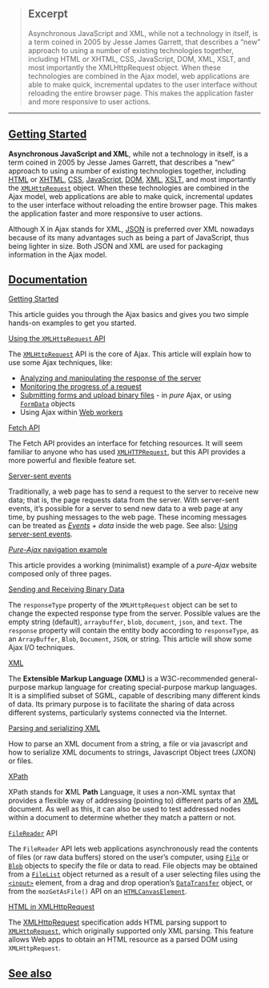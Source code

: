 > Excerpt
> -------
>
> Asynchronous JavaScript and XML, while not a technology in itself, is a term coined in 2005 by Jesse James Garrett, that describes a “new” approach to using a number of existing technologies together, including HTML or XHTML, CSS, JavaScript, DOM, XML, XSLT, and most importantly the XMLHttpRequest object. When these technologies are combined in the Ajax model, web applications are able to make quick, incremental updates to the user interface without reloading the entire browser page. This makes the application faster and more responsive to user actions.

------------------------------------------------------------------------

[Getting Started](https://developer.mozilla.org/en-US/docs/Web/Guide/AJAX#getting_started "Permalink to Getting Started")
-------------------------------------------------------------------------------------------------------------------------

**Asynchronous JavaScript and XML**, while not a technology in itself, is a term coined in 2005 by Jesse James Garrett, that describes a “new” approach to using a number of existing technologies together, including [HTML](https://developer.mozilla.org/en-US/docs/Web/HTML) or [XHTML](https://developer.mozilla.org/en-US/docs/Glossary/XHTML), [CSS](https://developer.mozilla.org/en-US/docs/Web/CSS), [JavaScript](https://developer.mozilla.org/en-US/docs/Web/JavaScript), [DOM](https://developer.mozilla.org/en-US/docs/Web/API/Document_Object_Model), [XML](https://developer.mozilla.org/en-US/docs/Web/XML), [XSLT](https://developer.mozilla.org/en-US/docs/Web/XSLT), and most importantly the [`XMLHttpRequest`](https://developer.mozilla.org/en-US/docs/Web/API/XMLHttpRequest) object. When these technologies are combined in the Ajax model, web applications are able to make quick, incremental updates to the user interface without reloading the entire browser page. This makes the application faster and more responsive to user actions.

Although X in Ajax stands for XML, [JSON](https://developer.mozilla.org/en-US/docs/Glossary/JSON) is preferred over XML nowadays because of its many advantages such as being a part of JavaScript, thus being lighter in size. Both JSON and XML are used for packaging information in the Ajax model.

[Documentation](https://developer.mozilla.org/en-US/docs/Web/Guide/AJAX#documentation "Permalink to Documentation")
-------------------------------------------------------------------------------------------------------------------

[Getting Started](https://developer.mozilla.org/en-US/docs/Web/Guide/AJAX/Getting_Started)

This article guides you through the Ajax basics and gives you two simple hands-on examples to get you started.

[Using the `XMLHttpRequest` API](https://developer.mozilla.org/en-US/docs/Web/API/XMLHttpRequest/Using_XMLHttpRequest)

The [`XMLHttpRequest`](https://developer.mozilla.org/en-US/docs/Web/API/XMLHttpRequest) API is the core of Ajax. This article will explain how to use some Ajax techniques, like:

-   [Analyzing and manipulating the response of the server](https://developer.mozilla.org/en-US/docs/Web/API/XMLHttpRequest/Using_XMLHttpRequest#handling_responses)
-   [Monitoring the progress of a request](https://developer.mozilla.org/en-US/docs/Web/API/XMLHttpRequest/Using_XMLHttpRequest#monitoring_progress)
-   [Submitting forms and upload binary files](https://developer.mozilla.org/en-US/docs/Web/API/XMLHttpRequest/Using_XMLHttpRequest#submitting_forms_and_uploading_files) - in *pure* Ajax, or using [`FormData`](https://developer.mozilla.org/en-US/docs/Web/API/FormData) objects
-   Using Ajax within [Web workers](https://developer.mozilla.org/en-US/docs/Web/API/Worker)

[Fetch API](https://developer.mozilla.org/en-US/docs/Web/API/Fetch_API)

The Fetch API provides an interface for fetching resources. It will seem familiar to anyone who has used [`XMLHTTPRequest`](https://developer.mozilla.org/en-US/docs/Web/API/XMLHttpRequest), but this API provides a more powerful and flexible feature set.

[Server-sent events](https://developer.mozilla.org/en-US/docs/Web/API/Server-sent_events)

Traditionally, a web page has to send a request to the server to receive new data; that is, the page requests data from the server. With server-sent events, it’s possible for a server to send new data to a web page at any time, by pushing messages to the web page. These incoming messages can be treated as *[Events](https://developer.mozilla.org/en-US/docs/Web/API/Event) + data* inside the web page. See also: [Using server-sent events](https://developer.mozilla.org/en-US/docs/Web/API/Server-sent_events/Using_server-sent_events).

[*Pure-Ajax* navigation example](https://developer.mozilla.org/en-US/docs/Web/API/History_API/Example)

This article provides a working (minimalist) example of a *pure-Ajax* website composed only of three pages.

[Sending and Receiving Binary Data](https://developer.mozilla.org/en-US/docs/Web/API/XMLHttpRequest/Sending_and_Receiving_Binary_Data)

The `responseType` property of the `XMLHttpRequest` object can be set to change the expected response type from the server. Possible values are the empty string (default), `arraybuffer`, `blob`, `document`, `json`, and `text`. The `response` property will contain the entity body according to `responseType`, as an `ArrayBuffer`, `Blob`, `Document`, `JSON`, or string. This article will show some Ajax I/O techniques.

[XML](https://developer.mozilla.org/en-US/docs/Web/XML)

The **Extensible Markup Language (XML)** is a W3C-recommended general-purpose markup language for creating special-purpose markup languages. It is a simplified subset of SGML, capable of describing many different kinds of data. Its primary purpose is to facilitate the sharing of data across different systems, particularly systems connected via the Internet.

[Parsing and serializing XML](https://developer.mozilla.org/en-US/docs/Web/Guide/Parsing_and_serializing_XML)

How to parse an XML document from a string, a file or via javascript and how to serialize XML documents to strings, Javascript Object trees (JXON) or files.

[XPath](https://developer.mozilla.org/en-US/docs/Web/XPath)

XPath stands for **X**ML **Path** Language, it uses a non-XML syntax that provides a flexible way of addressing (pointing to) different parts of an [XML](https://developer.mozilla.org/en-US/docs/Web/XML) document. As well as this, it can also be used to test addressed nodes within a document to determine whether they match a pattern or not.

[`FileReader`](https://developer.mozilla.org/en-US/docs/Web/API/FileReader) API

The `FileReader` API lets web applications asynchronously read the contents of files (or raw data buffers) stored on the user’s computer, using [`File`](https://developer.mozilla.org/en-US/docs/Web/API/File) or [`Blob`](https://developer.mozilla.org/en-US/docs/Web/API/Blob) objects to specify the file or data to read. File objects may be obtained from a [`FileList`](https://developer.mozilla.org/en-US/docs/Web/API/FileList) object returned as a result of a user selecting files using the [`<input>`](https://developer.mozilla.org/en-US/docs/Web/HTML/Element/input) element, from a drag and drop operation’s [`DataTransfer`](https://developer.mozilla.org/en-US/docs/Web/API/DataTransfer) object, or from the `mozGetAsFile()` API on an [`HTMLCanvasElement`](https://developer.mozilla.org/en-US/docs/Web/API/HTMLCanvasElement).

[HTML in XMLHttpRequest](https://developer.mozilla.org/en-US/docs/Web/API/XMLHttpRequest/HTML_in_XMLHttpRequest)

The [XMLHttpRequest](https://xhr.spec.whatwg.org/) specification adds HTML parsing support to [`XMLHttpRequest`](https://developer.mozilla.org/en-US/docs/Web/API/XMLHttpRequest), which originally supported only XML parsing. This feature allows Web apps to obtain an HTML resource as a parsed DOM using `XMLHttpRequest`.

[See also](https://developer.mozilla.org/en-US/docs/Web/Guide/AJAX#see_also "Permalink to See also")
----------------------------------------------------------------------------------------------------
